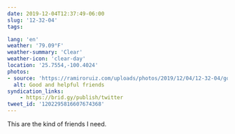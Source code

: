 ```yaml
---
date: 2019-12-04T12:37:49-06:00
slug: '12-32-04'
tags:

lang: 'en'
weather: '79.09°F'
weather-summary: 'Clear'
weather-icon: 'clear-day'
location: '25.7554,-100.4024'
photos:
- source: 'https://ramiroruiz.com/uploads/photos/2019/12/04/12-32-04/good-and-helpful-friends.gif'
  alt: Good and helpful friends
syndication_links:
    - https://brid.gy/publish/twitter
tweet_id: '1202295816607674368'
---
```

This are the kind of friends I need.